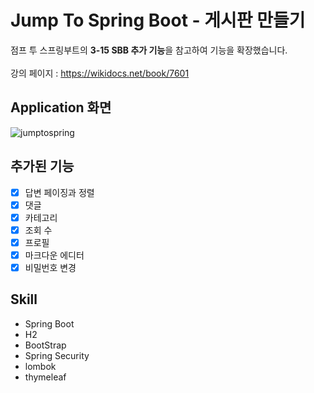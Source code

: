 # Jump To Spring Boot - 게시판 만들기 
점프 투 스프링부트의 **3-15 SBB 추가 기능**을 참고하여 기능을 확장했습니다.
<br><br>강의 페이지 : https://wikidocs.net/book/7601


## Application 화면
![jumptospring](https://user-images.githubusercontent.com/35184909/210030804-6282c6d6-84b1-4356-bdbd-ec6fd7a0ce4c.PNG)

## 추가된 기능
- [x] 답변 페이징과 정렬
- [x] 댓글
- [x] 카테고리
- [x] 조회 수
- [x] 프로필
- [x] 마크다운 에디터 
- [x] 비밀번호 변경

## Skill
* Spring Boot
* H2
* BootStrap
* Spring Security
* lombok
* thymeleaf

